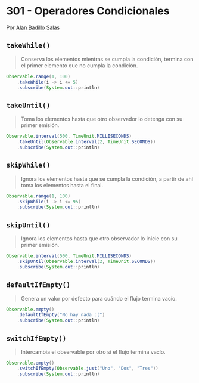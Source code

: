 # 301 - Operadores Condicionales

Por [Alan Badillo Salas](https://www.nomadacode.com)

## `takeWhile()`

> Conserva los elementos mientras se cumpla la condición, termina con el primer elemento que no cumpla la condición.

```java
Observable.range(1, 100)
    .takeWhile(i -> i <= 5)
    .subscribe(System.out::println)
```

## `takeUntil()`

> Toma los elementos hasta que otro observador lo detenga con su primer emisión.

```java
Observable.interval(500, TimeUnit.MILLISECONDS)
    .takeUntil(Observable.interval(2, TimeUnit.SECONDS))
    .subscribe(System.out::println)
```

## `skipWhile()`

> Ignora los elementos hasta que se cumpla la condición, a partir de ahí toma los elementos hasta el final.

```java
Observable.range(1, 100)
    .skipWhile(i -> i <= 95)
    .subscribe(System.out::println)
```

## `skipUntil()`

> Ignora los elementos hasta que otro observador lo inicie con su primer emisión.

```java
Observable.interval(500, TimeUnit.MILLISECONDS)
    .skipUntil(Observable.interval(2, TimeUnit.SECONDS))
    .subscribe(System.out::println)
```

## `defaultIfEmpty()`

> Genera un valor por defecto para cuándo el flujo termina vacío.

```java
Observable.empty()
    .defaultIfEmpty("No hay nada :(")
    .subscribe(System.out::println)
```

## `switchIfEmpty()`

> Intercambia el observable por otro si el flujo termina vacío.

```java
Observable.empty()
    .switchIfEmpty(Observable.just("Uno", "Dos", "Tres"))
    .subscribe(System.out::println)
```
